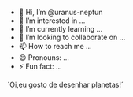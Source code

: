 - 👋 Hi, I’m @uranus-neptun
- 👀 I’m interested in ...
- 🌱 I’m currently learning ...
- 💞️ I’m looking to collaborate on ...
- 📫 How to reach me ...
- 😄 Pronouns: ...
- ⚡ Fun fact: ...

<!---
uranus-neptun/uranus-neptun is a ✨ special ✨ repository because its `README.md` (this file) appears on your GitHub profile.
You can click the Preview link to take a look at your changes.
--->
´Oi,eu gosto de desenhar planetas!´
